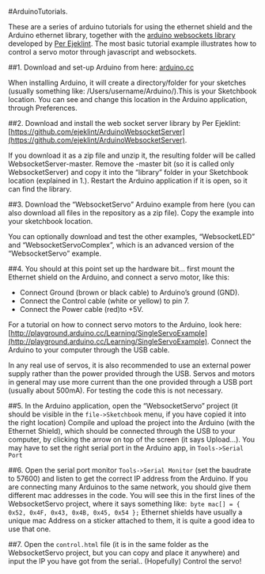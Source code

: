 #ArduinoTutorials.

These are a series of arduino tutorials for using the ethernet shield and the Arduino ethernet library, together with the [arduino websockets library](https://github.com/ejeklint/ArduinoWebsocketServer) developed by [Per Ejeklint](https://github.com/ejeklint). The most basic tutorial example illustrates how to control a servo motor through javascript and websockets.

##1.
Download and set-up Arduino from here:
[arduino.cc](arduino.cc)

When installing Arduino, it will create a directory/folder for your sketches (usually something like: /Users/username/Arduino/).This is your Sketchbook location. You can see and change this location in the Arduino application, through Preferences.

##2.
Download and install the web socket server library by Per Ejeklint:
[https://github.com/ejeklint/ArduinoWebsocketServer](https://github.com/ejeklint/ArduinoWebsocketServer).

If you download it as a zip file and unzip it, the resulting folder  will be called WebsocketServer-master. Remove the -master bit (so it is called only WebsocketServer) and copy it into the “library” folder in your Sketchbook location (explained in 1.). Restart the Arduino application if it is open, so it can find the library.

##3.
Download the “WebsocketServo” Arduino example from here (you can also download all files in the repository as a zip file). Copy the example into your sketchbook location.

You can optionally download and test the other examples, “WebsocketLED” and “WebsocketServoComplex”, which is an advanced version of the “WebsocketServo” example.

##4.
You should at this point set up the hardware bit… first mount the Ethernet shield on the Arduino, and connect a servo motor, like this: 

- Connect Ground (brown or black cable) to Arduino’s ground (GND).
- Connect the Control cable (white or yellow) to pin 7.
- Connect the Power cable (red)to +5V.

For a tutorial on how to connect servo motors to the Arduino, look here:[http://playground.arduino.cc/Learning/SingleServoExample](http://playground.arduino.cc/Learning/SingleServoExample). Connect the Arduino to your computer through the USB cable.

In any real use of servos, it is also recommended to use an external power supply rather than the power provided through the USB. Servos and motors in general may use more current than the one provided through a USB port (usually about 500mA). For testing the code this is not necessary.

##5.
In the Arduino application, open the “WebsocketServo” project (it should be visible in the `file->Sketchbook` menu, if you have copied it into the right location) Compile and upload the project into the Arduino (with the Ethernet Shield), which should be connected through the USB to your computer, by clicking  the arrow on top of the screen (it says Upload…). You may have to set the right serial port in the Arduino app, in `Tools->Serial Port`

##6.
Open the serial port monitor `Tools->Serial Monitor` (set the baudrate to 57600) and listen to get the correct IP address from the Arduino. If you are connecting many Arduinos to the same network, you should give them different mac addresses in the code. You will see this in the first lines of the WebsocketServo project, where it says something like:` byte mac[] = { 0x52, 0x4F, 0x43, 0x4B, 0x45, 0x54 };` Ethernet shields have usually a unique mac Address on a sticker attached to them, it is quite a good idea to use that one.

##7.
Open the `control.html` file (it is in the same folder as the WebsocketServo project, but you can copy and place it anywhere) and input the IP you have got from the serial..
(Hopefully) Control the servo!


